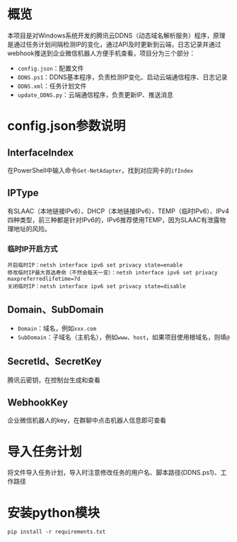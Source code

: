 # 概览
本项目是对Windows系统开发的腾讯云DDNS（动态域名解析服务）程序，原理是通过任务计划间隔检测IP的变化，通过API及时更新到云端，日志记录并通过webhook推送到企业微信机器人方便手机查看，项目分为三个部分：
- `config.json`：配置文件
- `DDNS.ps1`：DDNS基本程序，负责检测IP变化、启动云端通信程序、日志记录
- `DDNS.xml`：任务计划文件
- `update_DDNS.py`：云端通信程序，负责更新IP、推送消息



# config.json参数说明
## InterfaceIndex
在PowerShell中输入命令`Get-NetAdapter`，找到对应网卡的`ifIndex`

## IPType
有SLAAC（本地链接IPv6）、DHCP（本地链接IPv6）、TEMP（临时IPv6）、IPv4四种类型，前三种都是针对IPv6的，IPv6推荐使用TEMP，因为SLAAC有泄露物理地址的风险。

### 临时IP开启方式
```
开启临时IP：netsh interface ipv6 set privacy state=enable
修改临时IP最大首选寿命（不然会每天一变）：netsh interface ipv6 set privacy maxpreferredlifetime=7d
关闭临时IP：netsh interface ipv6 set privacy state=disable
```

## Domain、SubDomain
- `Domain`：域名，例如`xxx.com`
- `SubDomain`：子域名（主机名），例如`www`、`host`，如果项目使用根域名，则填`@`

## SecretId、SecretKey
腾讯云密钥，在控制台生成和查看

## WebhookKey
企业微信机器人的key，在群聊中点击机器人信息即可查看



# 导入任务计划
将文件导入任务计划，导入时注意修改任务的用户名、脚本路径(DDNS.ps1)、工作路径

# 安装python模块
`pip install -r requirements.txt`
